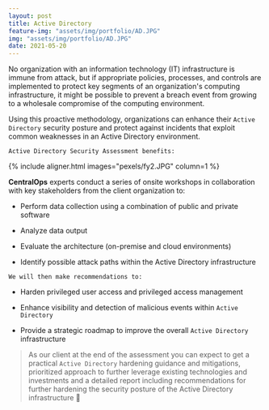 ```yaml
---
layout: post
title: Active Directory
feature-img: "assets/img/portfolio/AD.JPG"
img: "assets/img/portfolio/AD.JPG"
date: 2021-05-20
---
```


No organization with an information technology (IT) infrastructure is immune from attack, but if appropriate policies, processes, and controls are implemented to protect key segments of an organization's computing infrastructure, it might be possible to prevent a breach event from growing to a wholesale compromise of the computing environment.
 
Using this proactive methodology, organizations can enhance their `Active Directory` security posture and protect against incidents that exploit common weaknesses in an Active Directory environment.

`Active Directory Security Assessment benefits:`

{% include aligner.html images="pexels/fy2.JPG" column=1 %}


**CentralOps** experts conduct a series of onsite workshops in collaboration with key stakeholders from the client organization to:

- Perform data collection using a combination of public and private software

- Analyze data output 

- Evaluate the architecture (on-premise and cloud environments)

- Identify possible attack paths within the Active Directory infrastructure


`We will then make recommendations to:`

- Harden privileged user access and privileged access management

- Enhance visibility and detection of malicious events within `Active Directory`

- Provide a strategic roadmap to improve the overall `Active Directory` infrastructure


> As our client at the end of the assessment you can expect to get a practical `Active Directory` hardening guidance and mitigations, prioritized approach to further leverage existing technologies and investments and a detailed report including recommendations for further hardening the security posture of the Active Directory infrastructure 🚩